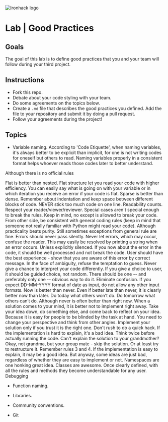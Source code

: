 ![Ironhack logo](https://i.imgur.com/1QgrNNw.png)

# Lab | Good Practices

## Goals
The goal of this lab is to define good practices that you and your team will follow during your third project.

## Instructions
* Fork this repo. 
* Debate about your code styling with your team.
* Do some agreements on the topics below.
* Create a `.md` file that describes the good practices you defined. Add the file to your repository and submit it by doing a pull request.  
* Follow your agreements during the project!

## Topics
* Variable naming.
According to 'Code Etiquette', when naming variables, it's always better to be explicit than implicit, for one is not writing codes for oneself but others to read. Naming variables properly in a consistent format helps whoever reads those codes later to better understand. 

Although there is no official rules


Flat is better than nested. Flat structure let you read your code with higher efficiency. You can easily say what is going on with your variable or in which iteration you receive an error if your code is flat.
Sparse is better than dense. Remember about indentation and keep space between different blocks of code. NEVER stick too much code on one line.
Readability counts. Respect your reader/viewer/reviewer.
Special cases aren't special enough to break the rules. Keep in mind, no except is allowed to break your code. From other side, be consistent with general coding rules (keep in mind that someone not really familiar with Python might read your code).
Although practicality beats purity. Still sometimes exceptions from general rule are fine.
Errors should never pass silently. Never let errors, which may occur, confuse the reader. This may easily be resolved by printing a string when an error occurs.
Unless explicitly silenced. If you now about the error in the code, it should be well processed and not break the code. User should have the best experience - show that you are aware of this error by correct message.
In the face of ambiguity, refuse the temptation to guess. Never give a chance to interpret your code differently. If you give a choice to user, it should be guided choice, not random.
There should be one -- and preferably only one -- obvious way to do it. Eliminate confusion. If you expect DD-MM-YYYY format of date as input, do not allow any other input formats.
Now is better than never. Even if better late than never, it is clearly better now than later. Do today what others won’t do. Do tomorrow what others can’t do.
Although never is often better than right now. When a solution comes to your mind, it is better not to implement right away. Take your idea down, do something else, and come back to reflect on your idea. Because it is easy for people to be blinded by the task at hand. You need to change your perspective and think from other angles. Implement your solution only if you trust it is the right one. Don't rush to do a quick hack.
If the implementation is hard to explain, it's a bad idea. Think twice before actually running the code. Can't explain the solution to your grandmother? Okay, not grandma, but your group mate - skip the solution. Or at least try to restructure it. Remember rules 3 and 4.
If the implementation is easy to explain, it may be a good idea. But anyway, some ideas are just bad, regardless of whether they are easy to implement or not.
Namespaces are one honking great idea. Classes are awesome. Once clearly defined, with all the rules and methods they become understandable for any user.
Debugging
* Function naming.

* Libraries.

* Community conventions.

* Git 


